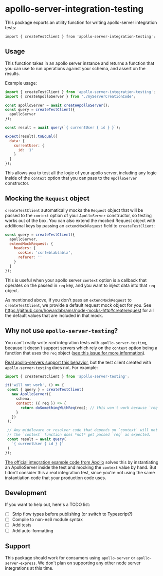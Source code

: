 # apollo-server-integration-testing

This package exports an utility function for writing apollo-server integration tests:

```
import { createTestClient } from 'apollo-server-integration-testing';
```

## Usage

This function takes in an apollo server instance and returns a function that you can use to run operations against your schema, and assert on the results.

Example usage:

```js
import { createTestClient } from 'apollo-server-integration-testing';
import { createApolloServer } from './myServerCreationCode';

const apolloServer = await createApolloServer();
const query = createTestClient({
  apolloServer
});

const result = await query(`{ currentUser { id } }`);

expect(result).toEqual({
  data: {
    currentUser: {
      id: '1'
    }
  }
});
```

This allows you to test all the logic of your apollo server, including any logic inside of the `context` option that you can pass to the `ApolloServer` constructor.

## Mocking the `Request` object

`createTestClient` automatically mocks the `Request` object that will be passed to the `context` option of your `ApolloServer` constructor, so testing works out of the box.
You can also extend the mocked Request object with additional keys by passing an `extendMockRequest` field to `createTestClient`:

```js
const query = createTestClient({
  apolloServer,
  extendMockRequest: {
    headers: {
      cookie: 'csrf=blablabla',
      referer: ''
    }
  }
});
```

This is useful when your apollo server `context` option is a callback that operates on the passed in `req` key, and you want to inject data into that `req` object.

As mentioned above, if you don't pass an `extendMockRequest` to `createTestClient`, we provide a default request mock object for you. See https://github.com/howardabrams/node-mocks-http#createrequest for all the default values that are included in that mock.

## Why not use `apollo-server-testing`?

You can't really write _real_ integration tests with `apollo-server-testing`, because it doesn't support servers which rely on the `context` option being a function that uses the `req` object ([see this issue for more information](https://github.com/apollographql/apollo-server/issues/2277)).

[Real apollo-servers support this behavior](https://www.apollographql.com/docs/apollo-server/essentials/data/#context-argument), but the test client created with `apollo-server-testing` does not. For example:

```js
import { createTestClient } from 'apollo-server-testing';

it('will not work', () => {
 const { query } = createTestClient(
   new ApolloServer({
     schema,
     context: ({ req }) => {
       return doSomethingWithReq(req); // this won't work because `req` is `undefined`.
     }
   })
 );

 // Any middleware or resolver code that depends on `context` will not work when this runs, because
 // the `context` function does *not* get passed `req` as expected.
 const result = await query(
   `{ currentUser { id } }`
 )
});
```

[The official integration example code from Apollo](https://github.com/apollographql/fullstack-tutorial/blob/6988f6948668ccc2dea3f7a216dd44bdf25a0b9f/final/server/src/__tests__/integration.js#L68-L74) solves this by instantiating an ApolloServer inside the test and mocking the `context` value by hand. But I don't consider this a real integration test, since you're not using the same instantiation code that your production code uses.

## Development

If you want to help out, here's a TODO list:

- [ ] Strip flow types before publishing (or switch to Typescript?)
- [ ] Compile to non-es6 module syntax
- [ ] Add tests
- [ ] Add auto-formatting

## Support

This package should work for consumers using `apollo-server` or `apollo-server-express`. We don't plan on supporting any other node server integrations at this time.
